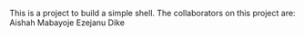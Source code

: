 This is  a project to build a simple shell.
The collaborators on this project are:
Aishah Mabayoje
Ezejanu Dike
